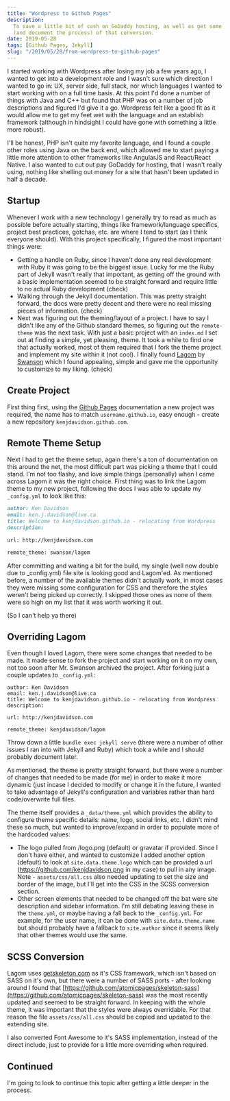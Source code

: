 ```yaml
---
title: "Wordpress to Github Pages"
description:
  To save a little bit of cash on GoDaddy hosting, as well as get some experience with Github Pages, I took the time move
  (and document the process) of that conversion.
date: 2019-05-28
tags: [Github Pages, Jekyll]
slug: "/2019/05/28/from-wordpress-to-github-pages"
---
```


I started working with Wordpress after losing my job a few years ago, I wanted to get into a development role and I wasn't
sure which direction I wanted to go in: UX, server side, full stack, nor which languages I wanted to start working with
on a full time basis. At this point I'd done a number of things with Java and C++ but found that PHP was on a number
of job descriptions and figured I'd give it a go. Wordpress felt like a good fit as it would allow me to get my feet wet
with the language and an establish framework (although in hindsight I could have gone with something a little more robust).

I'll be honest, PHP isn't quite my favorite language, and I found a couple other roles using Java on the back end, which
allowed me to start paying a little more attention to other frameworks like AngularJS and React/React Native. I also wanted
to cut out pay GoDaddy for hosting, that I wasn't really using, nothing like shelling out money for a site that hasn't
been updated in half a decade.

## Startup

Whenever I work with a new technology I generally try to read as much as possible before actually starting, things like
framework/language specifics, project best practices, gotchas, etc. are where I tend to start (as I think everyone
should). With this project specifically, I figured the most important things were:

- Getting a handle on Ruby, since I haven't done any real development with Ruby it was going to be the biggest issue. Lucky
  for me the Ruby part of Jekyll wasn't really that important, as getting off the ground with a basic implementation seemed
  to be straight forward and require little to no actual Ruby development (check)
- Walking through the Jekyll documentation. This was pretty straight forward, the docs were pretty decent and there were no
  real missing pieces of information. (check)
- Next was figuring out the theming/layout of a project. I have to say I didn't like any of the Github standard themes, so
  figuring out the `remote-theme` was the next task. With just a basic project with an `index.md` I set out at finding a simple,
  yet pleasing, theme. It took a while to find one that actually worked, most of them required that I fork the theme project
  and implement my site within it (not cool). I finally found [Lagom](https://github.com/swanson/lagom) by
  [Swanson](https://github.com/swanson) which I found appealing, simple and gave me the opportunity to customize to my liking. (check)

## Create Project

First thing first, using the [Github Pages](https://pages.github.com/) documentation a new project was required, the name has to match `username.github.io`, easy enough - create a new repository `kenjdavidson.github.com`.

## Remote Theme Setup

Next I had to get the theme setup, again there's a ton of documentation on this around the net, the most difficult part was picking a
theme that I could stand. I'm not too flashy, and love simple things (personally) when I came across Lagom it was the right choice.
First thing was to link the Lagom theme to my new project, following the docs I was able to update my `_config.yml` to look like this:

```markdown
author: Ken Davidson
email: ken.j.davidson@live.ca
title: Welcome to kenjdavidson.github.io - relocating from Wordpress
description:

url: http://kenjdavidson.com

remote_theme: swanson/lagom
```

After committing and waiting a bit for the build, my single (well now double due to \_config.yml) file site is looking good and
Lagom'ed. As mentioned before, a number of the available themes didn't actually work, in most cases they were missing some
configuration for CSS and therefore the styles weren't being picked up correctly. I skipped those ones as none of them were so
high on my list that it was worth working it out.

(So I can't help ya there)

## Overriding Lagom

Even though I loved Lagom, there were some changes that needed to be made. It made sense to fork the project and start working on
it on my own, not too soon after Mr. Swanson archived the project. After forking just a couple updates to `_config.yml`:

```
author: Ken Davidson
email: ken.j.davidson@live.ca
title: Welcome to kenjdavidson.github.io - relocating from Wordpress
description:

url: http://kenjdavidson.com

remote_theme: kenjdavidson/lagom
```

Throw down a little `bundle exec jekyll serve` (there were a number of other issues I ran into with Jekyll and Ruby) which took a while
and I should probably document later.

As mentioned, the theme is pretty straight forward, but there were a number of changes that needed to be made (for me) in order
to make it more dynamic (just incase I decided to modify or change it in the future, I wanted to take advantage of Jekyll's
configuration and variables rather than hard code/overwrite full files.

The theme itself provides a `_data/theme.yml` which provides the ability to configure theme specific details: name, logo,
social links, etc. I didn't mind these so much, but wanted to improve/expand in order to populate more of the hardcoded
values:

- The logo pulled from /logo.png (default) or gravatar if provided. Since I don't have either, and wanted to customize I added
  another option (default) to look at `site.data.theme.logo` which can be provided a url (https://github.com/kenjdavidson.png in my case)
  to pull in any image. Note - `assets/css/all.css` also needed updating to set the size and border of the image, but I'll get into
  the CSS in the SCSS conversion section.
- Other screen elements that needed to be changed off the bat were site description and sidebar information. I'm still debating
  leaving these in the `theme.yml`, or maybe having a fall back to the `_config.yml`. For example, for the user name, it can be done
  with `site.data.theme.name` but should probably have a fallback to `site.author` since it seems likely that other themes would use the
  same.

## SCSS Conversion

Lagom uses [getskeleton.com](http://getskeleton.com) as it's CSS framework, which isn't based on SASS on it's own, but there were a number of SASS ports - after looking around I found that [https://github.com/atomicpages/skeleton-sass](https://github.com/atomicpages/skeleton-sass) was the most recently updated and seemed to be straight forward. In keeping with the whole theme, it was important that the styles were always overridable. For that reason the file `assets/css/all.css` should be copied and updated to the extending site.

I also converted Font Awesome to it's SASS implementation, instead of the direct include, just to provide for a little more overriding when required.

## Continued

I'm going to look to continue this topic after getting a little deeper in the process.
